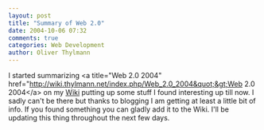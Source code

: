 ```yaml
---
layout: post
title: "Summary of Web 2.0"
date: 2004-10-06 07:32
comments: true
categories: Web Development
author: Oliver Thylmann
---
```



I started summarizing &lt;a title=&quot;Web 2.0 2004&quot; href=&quot;http://wiki.thylmann.net/index.php/Web_2.0_2004&quot;&gt;Web 2.0 2004&lt;/a&gt; on my [Wiki](http://wiki.thylmann.net/) putting up some stuff I found interesting up till now. I sadly can't be there but thanks to blogging I am getting at least a little bit of info. If you found something you can gladly add it to the Wiki. I'll be updating this thing throughout the next few days.


